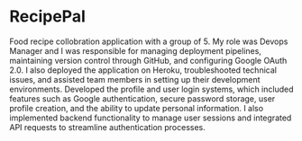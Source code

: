 # RecipePal
Food recipe collobration application with a group of 5. My role was Devops Manager and I was responsible for managing deployment pipelines, maintaining version control through GitHub, and configuring Google OAuth 2.0. I also deployed the application on Heroku, troubleshooted technical issues, and assisted team members in setting up their development environments. Developed the profile and user login systems, which included features such as Google authentication, secure password storage, user profile creation, and the ability to update personal information. I also implemented backend functionality to manage user sessions and integrated API requests to streamline authentication processes.
